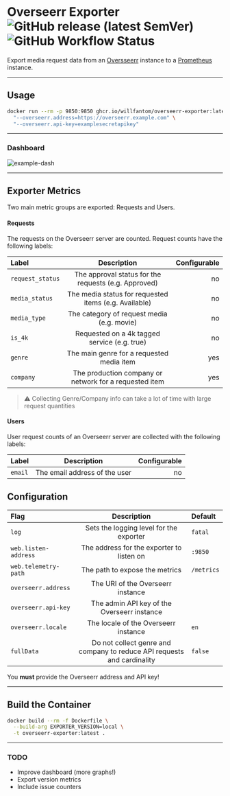 # Overseerr Exporter    ![GitHub release (latest SemVer)](https://img.shields.io/github/v/tag/willfantom/overseerr-exporter?display_name=tag&label=%20&sort=semver)  ![GitHub Workflow Status](https://img.shields.io/github/actions/workflow/status/willfantom/overseerr-exporter/release.yml?label=%20&logo=github)

Export media request data from an [Oversseerr](https://overseerr.dev) instance to a [Prometheus](https://prometheus.io) instance.

---

## Usage

```bash
docker run --rm -p 9850:9850 ghcr.io/willfantom/overseerr-exporter:latest \
  "--overseerr.address=https://overseerr.example.com" \
  "--overseerr.api-key=examplesecretapikey"
```

---

### Dashboard

![example-dash](./grafana/dashboard.png)

---

## Exporter Metrics

Two main metric groups are exported: Requests and Users.

#### Requests

The requests on the Overseerr server are counted. Request counts have the following labels:

| Label            |                      Description                       | Configurable |
| :--------------- | :----------------------------------------------------: | -----------: |
| `request_status` |  The approval status for the requests (e.g. Approved)  |           no |
| `media_status`   | The media status for requested items (e.g. Available)  |           no |
| `media_type`     |       The category of request media (e.g. movie)       |           no |
| `is_4k`          |      Requested on a 4k tagged service (e.g. true)      |           no |
| `genre`          |       The main genre for a requested media item        |          yes |
| `company`        | The production company or network for a requested item |          yes |

> ⚠️  Collecting Genre/Company info can take a lot of time with large request quantities

#### Users

User request counts of an Overseerr server are collected with the following labels:

| Label   |          Description          | Configurable |
| :------ | :---------------------------: | -----------: |
| `email` | The email address of the user |           no |

## Configuration

| Flag                 |                               Description                               | Default    |
| :------------------- | :---------------------------------------------------------------------: | :--------- |
| `log`                |                 Sets the logging level for the exporter                 | `fatal`    |
| `web.listen-address` |                The address for the exporter to listen on                | `:9850`    |
| `web.telemetry-path` |                     The path to expose the metrics                      | `/metrics` |
| `overseerr.address`  |                    The URI of the Overseerr instance                    |            |
| `overseerr.api-key`  |               The admin API key of the Overseerr instance               |            |
| `overseerr.locale`   |                  The locale of the Overseerr instance                   | `en`       |
| `fullData`           | Do not collect genre and company to reduce API requests and cardinality | `false`    |

You **must** provide the Overseerr address and API key!

---

## Build the Container

```bash
docker build --rm -f Dockerfile \
  --build-arg EXPORTER_VERSION=local \
  -t overseerr-exporter:latest .
```

---

### TODO

 - Improve dashboard (more graphs!)
 - Export version metrics
 - Include issue counters
